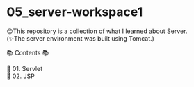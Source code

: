 # 05_server-workspace1

😊This repository is a collection of what I learned about Server. <br>
(✨The server environment was built using Tomcat.)

📚 Contents 📚

🌱 01. Servlet <br>
🌱 02. JSP

